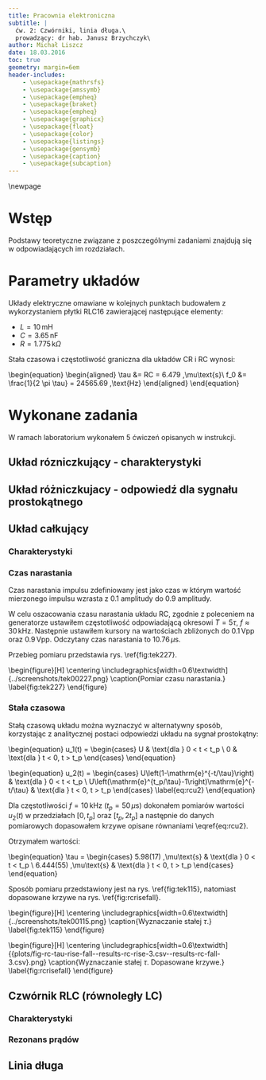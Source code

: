 ```yaml
---
title: Pracownia elektroniczna
subtitle: |
  ćw. 2: Czwórniki, linia długa.\
  prowadzący: dr hab. Janusz Brzychczyk\
author: Michał Liszcz
date: 18.03.2016
toc: true
geometry: margin=6em
header-includes:
    - \usepackage{mathrsfs}
    - \usepackage{amssymb}
    - \usepackage{empheq}
    - \usepackage{braket}
    - \usepackage{empheq}
    - \usepackage{graphicx}
    - \usepackage{float}
    - \usepackage{color}
    - \usepackage{listings}
    - \usepackage{gensymb}
    - \usepackage{caption}
    - \usepackage{subcaption}
---
```


\newpage

# Wstęp

Podstawy teoretyczne związane z poszczególnymi zadaniami znajdują się w
odpowiadających im rozdziałach.

# Parametry układów

Układy elektryczne omawiane w kolejnych punktach budowałem z wykorzystaniem
płytki RLC16 zawierającej następujące elementy:

* $L = 10 \,\text{mH}$
* $C = 3.65 \,\text{nF}$
* $R = 1.775 \,\text{k}\Omega$

Stała czasowa i częstotliwość graniczna dla układów CR i RC wynosi:

\begin{equation}
\begin{aligned}
\tau &= RC = 6.479 \,\mu\text{s}\\
f_0 &= \frac{1}{2 \pi \tau} = 24565.69 \,\text{Hz}
\end{aligned}
\end{equation}

# Wykonane zadania

W ramach laboratorium wykonałem 5 ćwiczeń opisanych w instrukcji.

## Układ rózniczkujący - charakterystyki

## Układ różniczkujacy - odpowiedź dla sygnału prostokątnego

## Układ całkujący

### Charakterystyki

### Czas narastania

Czas narastania impulsu zdefiniowany jest jako czas w którym wartość mierzonego
impulsu wzrasta z $0.1$ amplitudy do $0.9$ amplitudy.

W celu oszacowania czasu narastania układu RC, zgodnie z poleceniem na
generatorze ustawiłem częstotliwość odpowiadającą okresowi $T = 5\tau$,
$f \approx 30 \,\text{kHz}$. Następnie ustawiłem kursory na wartościach
zbliżonych do $0.1 \,\text{Vpp}$ oraz $0.9 \,\text{Vpp}$. Odczytany czas
narastania to $10.76 \,\mu\text{s}$.

Przebieg pomiaru przedstawia rys. \ref{fig:tek227}.

\begin{figure}[H]
  \centering
  \includegraphics[width=0.6\textwidth]{../screenshots/tek00227.png}
  \caption{Pomiar czasu narastania.}
  \label{fig:tek227}
\end{figure}

### Stała czasowa

Stałą czasową układu można wyznaczyć w alternatywny sposób, korzystając z
analitycznej postaci odpowiedzi układu na sygnał prostokątny:

\begin{equation}
  u_1(t) =
    \begin{cases}
      U & \text{dla } 0 < t < t_p \\
      0 & \text{dla } t < 0, t > t_p
    \end{cases}
\end{equation}

\begin{equation}
  u_2(t) =
    \begin{cases}
      U\left(1-\mathrm{e}^{-t/\tau}\right)                      & \text{dla } 0 < t < t_p \\
      U\left(\mathrm{e}^{t_p/\tau}-1\right)\mathrm{e}^{-t/\tau} & \text{dla } t < 0, t > t_p
    \end{cases}
  \label{eq:rcu2}
\end{equation}

Dla częstotliwości $f = 10 \,\text{kHz}$ ($t_p = 50 \,\mu\text{s}$) dokonałem
pomiarów wartości $u_2(t)$ w przedziałach $[0,t_p]$ oraz $[t_p, 2t_p]$ a
następnie do danych pomiarowych dopasowałem krzywe opisane równaniami
\eqref{eq:rcu2}.

Otrzymałem wartości:

\begin{equation}
  \tau =
    \begin{cases}
      5.98(17) \,\mu\text{s} & \text{dla } 0 < t < t_p \\
      6.444(55) \,\mu\text{s} & \text{dla } t < 0, t > t_p
    \end{cases}
\end{equation}

Sposób pomiaru przedstawiony jest na rys. \ref{fig:tek115}, natomiast
dopasowane krzywe na rys. \ref{fig:rcrisefall}.

\begin{figure}[H]
  \centering
  \includegraphics[width=0.6\textwidth]{../screenshots/tek00115.png}
  \caption{Wyznaczanie stałej $\tau$.}
  \label{fig:tek115}
\end{figure}

\begin{figure}[H]
  \centering
  \includegraphics[width=0.6\textwidth]{{plots/fig-rc-tau-rise-fall--results-rc-rise-3.csv--results-rc-fall-3.csv}.png}
  \caption{Wyznaczanie stałej $\tau$. Dopasowane krzywe.}
  \label{fig:rcrisefall}
\end{figure}

## Czwórnik RLC (równoległy LC)

### Charakterystyki

### Rezonans prądów

## Linia długa
